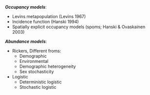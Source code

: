 ***Occupancy models***:
- Levins metapopulation (Levins 1967)
- Incidence function (Hanski 1994)
- Spatially explicit occupancy models (spoms; Hanski & Ovaskainen 2003)

***Abundance models***:
- Rickers, Different froms:
    - Demographic
    - Environmental
    - Demographic heterogeneity
    - Sex stochasticity
- Logistic
  - Deterministic logistic
  - Stochastic logistic
